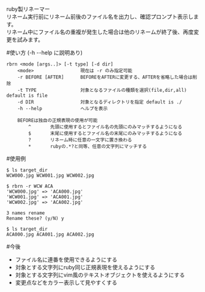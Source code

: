 ruby製リネーマー  
リネーム実行前にリネーム前後のファイル名を出力し、確認プロンプト表示します。  
リネーム中にファイル名の重複が発生した場合は他のリネームが終了後、再度変更を試みます。


#使い方 (-h --help に説明あり)  

```text
rbrn <mode [args..]> [-t type] [-d dir]  
    <mode>                 現在は -r のみ指定可能
    -r BEFORE [AFTER]      BEFOREをAFTERに変更する、AFTERを省略した場合は削除
    -t TYPE                対象となるファイルの種類を選択(file,dir,all) default is file
    -d DIR                 対象となるディレクトリを指定 default is ./
    -h --help              ヘルプを表示

    BEFOREは独自の正規表現の使用が可能
        ^       先頭に使用するとファイル名の先頭にのみマッチするようになる
        $       末尾に使用するとファイル名の末尾にのみマッチするようになる
        ?       リネーム時に任意の一文字に置き換わる
        *       rubyの.*?と同等、任意の文字列にマッチする
```
    
#使用例

```shell
$ ls target_dir
WCW000.jpg WCW001.jpg WCW002.jpg

$ rbrn -r WCW ACA  
'WCW000.jpg' => 'ACA000.jpg'
'WCW001.jpg' => 'ACA001.jpg'
'WCW002.jpg' => 'ACA002.jpg'

3 names rename
Rename these? (y/N) y

$ ls target_dir
ACA000.jpg ACA001.jpg ACA002.jpg
```

#今後
* ファイル名に連番を使用できるようにする
* 対象とする文字列にruby同じ正規表現を使えるようにする
* 対象とする文字列にvim風のテキストオブジェクトを使えるようにする
* 変更点などをカラー表示して見やすくする


